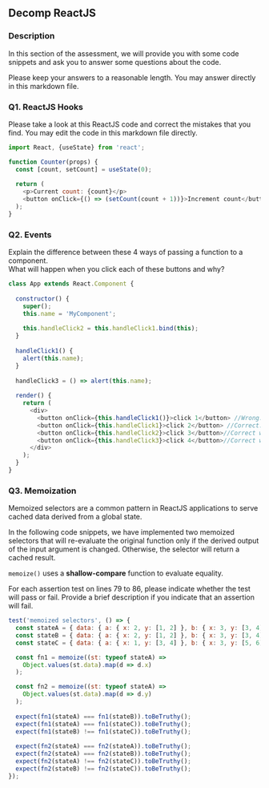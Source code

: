 ## Decomp ReactJS

### Description
In this section of the assessment, we will provide you with some code snippets and ask you to answer some questions about the code. 

Please keep your answers to a reasonable length. You may answer directly in this markdown file.

### Q1. ReactJS Hooks
Please take a look at this ReactJS code and correct the mistakes that you find. You may edit the code in this markdown file directly.
```javascript
import React, {useState} from 'react';

function Counter(props) {
  const [count, setCount] = useState(0);
  
  return (
    <p>Current count: {count}</p>
    <button onClick={() => (setCount(count + 1))}>Increment count</button>
  );
}
```

### Q2. Events
Explain the difference between these 4 ways of passing a function to a component. </br>
What will happen when you click each of these buttons and why?

```javascript
class App extends React.Component {
  
  constructor() {
    super(); 
    this.name = 'MyComponent';
    
    this.handleClick2 = this.handleClick1.bind(this);
  }
  
  handleClick1() {
    alert(this.name);
  }
  
  handleClick3 = () => alert(this.name);
  
  render() {
    return (
      <div>
        <button onClick={this.handleClick1()}>click 1</button> //Wrong: handleClick1 is called instead of passed as a reference!. So function being called every time the component renders
        <button onClick={this.handleClick1}>click 2</button> //Correct: handleClick is passed as a reference!. So It will call handleClick1 only once button pressed and show alert message  MyComponent
        <button onClick={this.handleClick2}>click 3</button>//Correct will call handleClick2 only once button pressed and show alert message  MyComponent
        <button onClick={this.handleClick3}>click 4</button>//Correct will call handleClick3 only once button pressed and show alert message  MyComponent
      </div>
    );
  }
}
```

### Q3. Memoization
Memoized selectors are a common pattern in ReactJS applications to serve cached data derived from a global state. 

In the following code snippets, we have implemented two memoized selectors that will re-evaluate the original function only if the derived output of the input argument is changed. Otherwise, the selector will return a cached result. 

`memoize()` uses a <strong>shallow-compare</strong> function to evaluate equality.

For each assertion test on lines 79 to 86, please indicate whether the test will pass or fail. Provide a brief description if you indicate that an assertion will fail.

```javascript
test('memoized selectors', () => {
  const stateA = { data: { a: { x: 2, y: [1, 2] }, b: { x: 3, y: [3, 4] } } };
  const stateB = { data: { a: { x: 2, y: [1, 2] }, b: { x: 3, y: [3, 4] } } };
  const stateC = { data: { a: { x: 1, y: [3, 4] }, b: { x: 3, y: [5, 6] } } };

  const fn1 = memoize((st: typeof stateA) =>
    Object.values(st.data).map(d => d.x)
  );

  const fn2 = memoize((st: typeof stateA) =>
    Object.values(st.data).map(d => d.y)
  );
  
  expect(fn1(stateA) === fn1(stateB)).toBeTruthy();
  expect(fn1(stateA) === fn1(stateC)).toBeTruthy();
  expect(fn1(stateB) !== fn1(stateC)).toBeTruthy();
  
  expect(fn2(stateA) === fn2(stateA)).toBeTruthy();
  expect(fn2(stateA) === fn2(stateB)).toBeTruthy();
  expect(fn2(stateA) !== fn2(stateC)).toBeTruthy();
  expect(fn2(stateB) !== fn2(stateC)).toBeTruthy();
});
```
